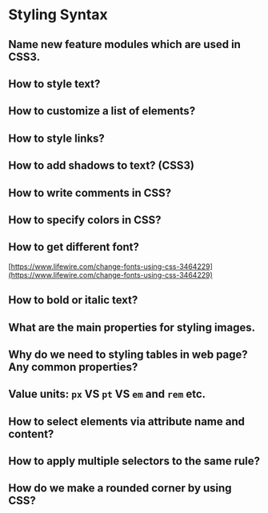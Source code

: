 # Styling Syntax

## Name new feature modules which are used in CSS3.

## How to style text?

## How to customize a list of elements?

## How to style links?

## How to add shadows to text? \(CSS3\)

## How to write comments in CSS?

## How to specify colors in CSS?

## How to get different font?

[https://www.lifewire.com/change-fonts-using-css-3464229](https://www.lifewire.com/change-fonts-using-css-3464229)

## How to bold or italic text?

## What are the main properties for styling images.

## Why do we need to styling tables in web page? Any common properties?

## Value units: `px` VS `pt` VS `em` and `rem` etc.

## How to select elements via attribute name and content?

## How to apply multiple selectors to the same rule?

## How do we make a rounded corner by using CSS?



